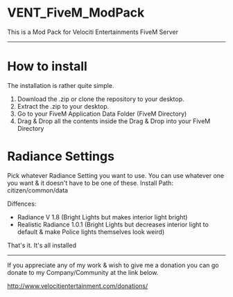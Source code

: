 # VENT_FiveM_ModPack
This is a Mod Pack for Velociti Entertainments FiveM Server

---

# How to install
The installation is rather quite simple.

1. Download the .zip or clone the repository to your desktop.
2. Extract the .zip to your desktop.
3. Go to your FiveM Application Data Folder (FiveM Directory)
4. Drag & Drop all the contents inside the Drag & Drop into your FiveM Directory

# Radiance Settings
Pick whatever Radiance Setting you want to use. You can use whatever one you want & it doesn't have to be one of these.
Install Path: citizen/common/data

Diffences: 
- Radiance V 1.8 (Bright Lights but makes interior light bright)
- Realistic Radiance 1.0.1 (Bright Lights but decreases interior light to default & make Police lights themselves look weird)

That's it. It's all installed

---

If you appreciate any of my work & wish to give me a donation you can go donate to my Company/Community at the link below.

http://www.velocitientertainment.com/donations/
